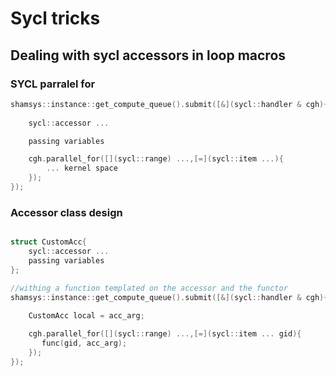 # Sycl tricks

## Dealing with sycl accessors in loop macros

### SYCL parralel for

```c++
shamsys::instance::get_compute_queue().submit([&](sycl::handler & cgh){
                
    sycl::accessor ...

    passing variables

    cgh.parallel_for([](sycl::range) ...,[=](sycl::item ...){
        ... kernel space
    });
});
```

### Accessor class design

```c++

struct CustomAcc{
    sycl::accessor ...
    passing variables
};

//withing a function templated on the accessor and the functor
shamsys::instance::get_compute_queue().submit([&](sycl::handler & cgh){
                
    CustomAcc local = acc_arg;

    cgh.parallel_for([](sycl::range) ...,[=](sycl::item ... gid){
       func(gid, acc_arg);
    });
});
```